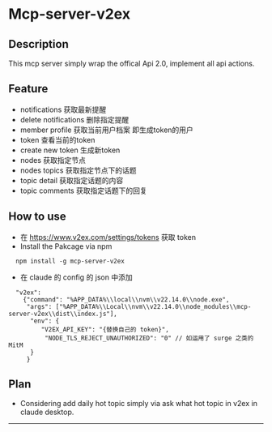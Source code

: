 # Mcp-server-v2ex

## Description
This mcp server simply wrap the offical Api 2.0, implement all api actions.

## Feature
- notifications  获取最新提醒
- delete notifications 删除指定提醒
- member profile   获取当前用户档案 即生成token的用户
- token    查看当前的token
- create new token  生成新token
- nodes   获取指定节点
- nodes topics  获取指定节点下的话题
- topic detail  获取指定话题的内容
- topic comments  获取指定话题下的回复

## How to use
- 在 https://www.v2ex.com/settings/tokens 获取 token
- Install the Pakcage via npm
```
  npm install -g mcp-server-v2ex
```
- 在 claude 的 config 的 json 中添加
```
  "v2ex": 
    {"command": "%APP_DATA%\\local\\nvm\\v22.14.0\\node.exe",
     "args": ["%APP_DATA%\\Local\\nvm\\v22.14.0\\node_modules\\mcp-server-v2ex\\dist\\index.js"],
      "env": {
         "V2EX_API_KEY": "{替换自己的 token}",
          "NODE_TLS_REJECT_UNAUTHORIZED": "0" // 如运用了 surge 之类的 MitM
      }
     }
```
## Plan
- Considering add daily hot topic simply via ask what hot topic in v2ex in claude desktop.

---
